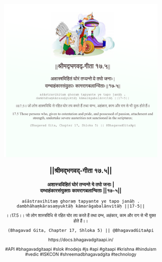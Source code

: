<img src="../../asset/BG_17_5.png"/>
<center><h2>||श्रीमद्‍भगवद्‍-गीता १७.५||</h2>
<h3>अशास्त्रविहितं घोरं तप्यन्ते ये तपो जनाः |<br/>दम्भाहंकारसंयुक्ताः कामरागबलान्विताः ||१७-५||</h3>
<pre>aśāstravihitaṃ ghoraṃ tapyante ye tapo janāḥ .<br/>dambhāhaṃkārasaṃyuktāḥ kāmarāgabalānvitāḥ ||17-5||</pre>
<p>।।17.5।। जो लोग शास्त्रविधि से रहित घोर तप करते हैं तथा दम्भ, अहंकार, काम और राग से भी युक्त होते हैं।।</p>
<pre>(Bhagavad Gita, Chapter 17, Shloka 5) || @BhagavadGitaApi</pre><p>https://docs.bhagavadgitaapi.in/</p><p>#API #bhagavadgitaapi #slok #nodejs #js #api #gitaapi #krishna #hinduism #vedic #ISKCON #shreemadbhagavadgita #technology</p></center>